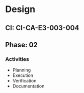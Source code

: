 # Design

## CI: CI-CA-E3-003-004
## Phase: 02

### Activities
- Planning
- Execution
- Verification
- Documentation
